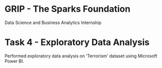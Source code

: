 # GRIP - The Sparks Foundation
Data Science and Business Analytics Internship

# Task 4 - Exploratory Data Analysis
Performed exploratory data analysis on 'Terrorism' dataset using Microsoft Power BI. 
